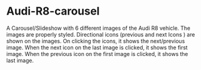 # Audi-R8-carousel
A Carousel/Slideshow with 6 different images of the Audi R8 vehicle.
The images are properly styled.
Directional icons (previous and next Icons ) are shown on the images.
On clicking the icons, it shows the next/previous image. 
When the next icon on the last image is clicked, it shows the first image.
When the previous icon on the first image is clicked, it shows the last image. 
